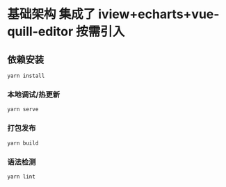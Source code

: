 # 基础架构 集成了 iview+echarts+vue-quill-editor 按需引入

## 依赖安装
```
yarn install
```

### 本地调试/热更新
```
yarn serve
```

### 打包发布
```
yarn build
```

### 语法检测
```
yarn lint
```
